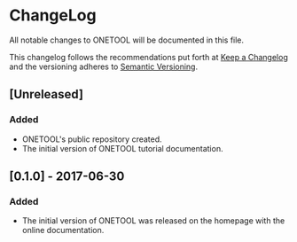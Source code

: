 # ChangeLog

All notable changes to ONETOOL will be documented in this file.

This changelog follows the recommendations put forth at [Keep a Changelog](http://keepachangelog.com)
and the versioning adheres to [Semantic Versioning](http://semver.org/spec/v2.0.0.html).

## [Unreleased]

### Added
- ONETOOL's public repository created.
- The initial version of ONETOOL tutorial documentation.


## [0.1.0] - 2017-06-30
### Added
- The initial version of ONETOOL was released on the homepage with the online
  documentation.
